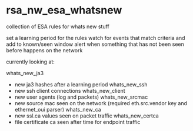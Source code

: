 # rsa_nw_esa_whatsnew
collection of ESA rules for whats new stuff

set a learning period for the rules
watch for events that match criteria and add to known/seen window
alert when something that has not been seen before happens on the network

currently looking at:

whats_new_ja3
- new ja3 hashes after a learning period
whats_new_ssh
- new ssh client connections
whats_new_client
- new user agents (log and packets)
whats_new_srcmac
- new source mac seen on the network (required eth.src.vendor key and ethernet_oui parser)
whats_new_ca
- new ssl.ca values seen on packet traffic
whats_new_certca
- file certificate ca seen after time for endpoint traffic
